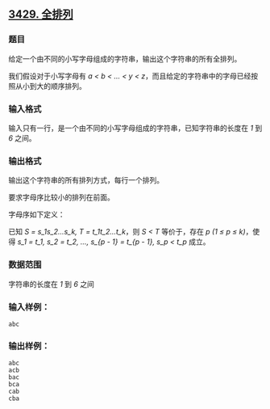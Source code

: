 ## [3429. 全排列](https://www.acwing.com/problem/content/3432/)

### 题目

给定一个由不同的小写字母组成的字符串，输出这个字符串的所有全排列。

我们假设对于小写字母有 *a < b < … < y < z*，而且给定的字符串中的字母已经按照从小到大的顺序排列。

### 输入格式

输入只有一行，是一个由不同的小写字母组成的字符串，已知字符串的长度在 *1* 到 *6* 之间。

### 输出格式

输出这个字符串的所有排列方式，每行一个排列。

要求字母序比较小的排列在前面。

字母序如下定义：

已知 *S = s_1s_2…s_k, T = t_1t_2…t_k*，则 *S < T* 等价于，存在 *p (1 ≤ p ≤ k)*，使得 *s_1 = t_1, s_2 = t_2, …, s_{p - 1} = t_{p - 1}, s_p < t_p* 成立。

### 数据范围

字符串的长度在 *1* 到 *6* 之间

### 输入样例：

```
abc
```

### 输出样例：

```
abc
acb
bac
bca
cab
cba
```
